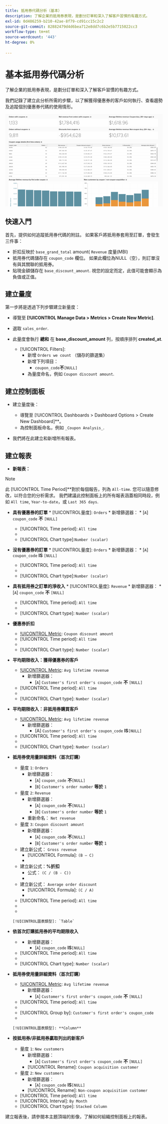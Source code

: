 ```yaml
---
title: 抵用券代碼分析（基本）
description: 了解企業的抵用券表現，是劃分訂單和深入了解客戶習慣的有趣方式。
exl-id: 0d486259-b210-42ae-8f79-cd91cc15c2c2
source-git-commit: 82882479d4d6bea712e8dd7c6b2e5b7715022cc3
workflow-type: tm+mt
source-wordcount: '443'
ht-degree: 0%

---
```


# 基本抵用券代碼分析

了解企業的抵用券表現，是劃分訂單和深入了解客戶習慣的有趣方式。

我們記錄了建立此分析所需的步驟，以了解獲得優惠券的客戶如何執行、查看趨勢及追蹤個別優惠券代碼的使用情形。

![](../../assets/coupon_analysis_dash_720.png)<!--{: width="807" height="471"}-->

## 快速入門

首先，提供如何追蹤抵用券代碼的附註。 如果客戶將抵用券套用至訂單，會發生三件事：

* 折扣反映於 `base_grand_total` amount( `Revenue` 度量(MBI)
* 抵用券代碼儲存在 `coupon_code` 欄位。 如果此欄位為NULL（空），則訂單沒有與其關聯的抵用券。
* 貼現金額儲存在 `base_discount_amount`. 視您的設定而定，此值可能會顯示為負值或正值。

## 建立量度

第一步將是透過下列步驟建立新量度：

* 導覽至 **[!UICONTROL Manage Data > Metrics > Create New Metric]**.

* 選取 `sales_order`.
* 此量度會執行 **總和** 在 **base_discount_amount** 列，按順序排列 **created_at**.
   * [!UICONTROL Filters]:
      * 新增 `Orders we count` （儲存的篩選集）
      * 新增下列項目：
         * `coupon_code`**不**`[NULL]`
      * 為量度命名，例如 `Coupon discount amount`.

## 建立控制面板

* 建立量度後：
   * 導覽至 [!UICONTROL Dashboards > Dashboard Options > Create New Dashboard]**。
   * 為控制面板命名，例如 `_Coupon Analysis_`.

* 我們將在此建立和新增所有報表。

## 建立報表

* **新報表：**

>[!NOTE]
>
>此 [!UICONTROL Time Period]**對於每個報告，列為 `All-time`. 您可以隨意修改，以符合您的分析需求。 我們建議此控制面板上的所有報表涵蓋相同時段，例如 `All time`, `Year-to-date`，或 `Last 365 days`.

* **具有優惠券的訂單**
   * 
      [!UICONTROL量度]: `Orders`
      * 新增篩選器：
         * [`A`] `coupon_code` **不** `[NULL]`
   * [!UICONTROL Time period]: `All time`
   * 
      [!UICONTROL間隔]: `None`
   * [!UICONTROL Chart type]:`Number (scalar)`


* **沒有優惠券的訂單**
   * 
      [!UICONTROL量度]: `Orders`
      * 新增篩選器：
         * [`A`] `coupon_code` **IS** `[NULL]`
   * [!UICONTROL Time period]: `All time`
   * 
      [!UICONTROL間隔]: `None`
   * [!UICONTROL Chart type]:`Number (scalar)`


* **具有抵用券之訂單的淨收入**
   * 
      [!UICONTROL量度]: `Revenue`
      * 新增篩選器：
         * [`A`] `coupon_code` **不** `[NULL]`
   * [!UICONTROL Time period]: `All time`
   * 
      [!UICONTROL間隔]: `None`
   * [!UICONTROL Chart type]: `Number (scalar)`


* **優惠券折扣**
   * [!UICONTROL Metric]: `Coupon discount amount`
   * [!UICONTROL Time period]: `All time`
   * 
      [!UICONTROL間隔]: `None`
   * [!UICONTROL Chart type]: `Number (scalar)`

* **平均期限收入：獲得優惠券的客戶**
   * [!UICONTROL Metric]: `Avg lifetime revenue`
      * 新增篩選器：
         * [`A`] `Customer's first order's coupon_code` **不** `[NULL]`
   * [!UICONTROL Time period]: `All time`
   * 
      [!UICONTROL間隔]: `None`
   * [!UICONTROL Chart type]: `Number (scalar)`


* **平均期限收入：非抵用券購買客戶**
   * [!UICONTROL Metric]: `Avg lifetime revenue`
      * 新增篩選器：
         * [A] `Customer's first order's coupon_code` **IS**`[NULL]`
   * [!UICONTROL Time period]: `All time`
   * 
      [!UICONTROL間隔]: `None`
   * [!UICONTROL Chart type]: `Number (scalar)`


* **抵用券使用量詳細資料（首次訂購）**
   * 量度 `1`: `Orders`
      * 新增篩選器：
         * [`A`] `coupon_code` **不**`[NULL]`
         * [`B`] `Customer's order number` **等於** `1`
   * 量度 `2`: `Revenue`
      * 新增篩選器：
         * [`A`] `coupon_code` **不**`[NULL]`
         * [`B`] `Customer's order number` **等於** `1`
      * 重新命名：  `Net revenue`
   * 量度 `3`: `Coupon discount amount`
      * 新增篩選器：
         * [`A`] `coupon_code` **不**`[NULL]`
         * [`B`] `Customer's order number` **等於** `1`
   * 建立新公式： `Gross revenue`
      * [!UICONTROL Formula]: `(B – C)`
      * 
         [!UICONTROL Format]: `Currency`
   * 建立新公式：**%折扣**
      * 公式： `(C / (B - C))`
      * 
         [!UICONTROL Format]: `Percentage`
   * 建立新公式： `Average order discount`
      * [!UICONTROL Formula]: `(C / A)`
      * 
         [!UICONTROL Format]: `Percentage`
   * [!UICONTROL Time period]: `All time`
   * 
      [!UICONTROL間隔]: `None`
   * 

      [!UICONTROL圖表類型]: `Table`








* **依首次訂購抵用券的平均期限收入**
   * [!UICONTROL Metric]:**平均期限收入**
      * 新增篩選器：
         * [`A`] `coupon_code` **IS**`[NULL]`
   * [!UICONTROL Time period]: `All time`
   * 
      [!UICONTROL間隔]: `None`
   * [!UICONTROL Chart type]: `Number (scalar)`


* **抵用券使用量詳細資料（首次訂購）**
   * [!UICONTROL Metric]: `Avg lifetime revenue`
      * 新增篩選器：
         * [`A`] `Customer's first order's coupon_code` **不** `[NULL]`
   * [!UICONTROL Time period]: `All time`
   * 
      [!UICONTROL間隔]: `None`
   * [!UICONTROL Group by]: `Customer's first order's coupon_code`
   * 

      [!UICONTROL圖表類型]: **Column**


* **按抵用券/非抵用券贏取列出的新客戶**
   * 量度 `1`: `New customers`
      * 新增篩選器：
         * [`A`] `Customer's first order's coupon_code` **不** `[NULL]`
      * [!UICONTROL Rename]: `Coupon acquisition customer`
   * 量度 `2`: `New customers`
      * 新增篩選器：
         * [`A`] `coupon_code` **IS**`[NULL]`
      * [!UICONTROL Rename]: `Non-coupon acquisition customer`
   * [!UICONTROL Time period]: `All time`
   * [!UICONTROL Interval]: `By Month`
   * [!UICONTROL Chart type]: `Stacked Column`





建立報表後，請參閱本主題頂端的影像，了解如何組織控制面板上的報表。
